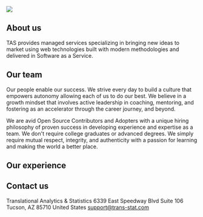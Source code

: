 
![](https://sso.trans-stat.com/auth/resources/ju3f6/login/login/images/NextMed.png)

## About us
TAS provides managed services specializing in bringing new ideas to market using web technologies built with modern methodologies and delivered in Software as a Service.

## Our team
Our people enable our success. We strive every day to build a culture that empowers autonomy allowing each of us to do our best. We believe in a growth mindset that involves active leadership in coaching, mentoring, and fostering as an accelerator  through the career journey, and beyond. 

We are avid Open Source Contributors and Adopters with a unique hiring philosophy of proven success in developing experience and expertise as a team. We don't require college graduates or advanced degrees. We simply require mutual respect, integrity, and authenticity with a passion for learning and making the world a better place.

## Our experience


## Contact us

Translational Analytics & Statistics
6339 East Speedway Blvd
Suite 106
Tucson, AZ 85710
United States
[support@trans-stat.com](mailto:support@trans-stat.com)
